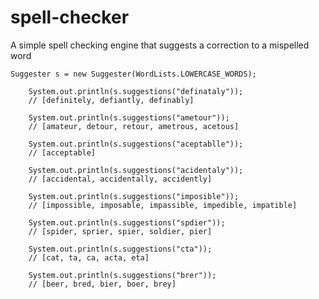 # spell-checker
A simple spell checking engine that suggests a correction to a mispelled word

    Suggester s = new Suggester(WordLists.LOWERCASE_WORDS);

		System.out.println(s.suggestions("definataly"));
		// [definitely, defiantly, definably]

		System.out.println(s.suggestions("ametour"));
		// [amateur, detour, retour, ametrous, acetous]

		System.out.println(s.suggestions("aceptablle"));
		// [acceptable]

		System.out.println(s.suggestions("acidentaly"));
		// [accidental, accidentally, accidently]

		System.out.println(s.suggestions("imposible"));
		// [impossible, imposable, impassible, impedible, impatible]

		System.out.println(s.suggestions("spdier"));
		// [spider, sprier, spier, soldier, pier]

		System.out.println(s.suggestions("cta"));
		// [cat, ta, ca, acta, eta]

		System.out.println(s.suggestions("brer"));
		// [beer, bred, bier, boer, brey]
